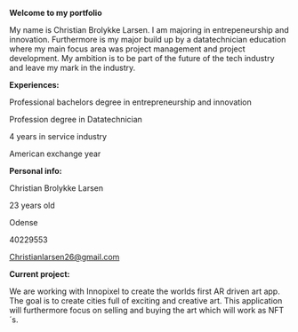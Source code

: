 **Welcome to my portfolio**

My name is Christian Brolykke Larsen. I am majoring in entrepeneurship and innovation. Furthermore is my major build up by a datatechnician education where my main focus area was project management and project development. My ambition is to be part of the future of the tech industry and leave my mark in the industry. 

**Experiences:**

Professional bachelors degree in entrepreneurship and innovation

Profession degree in Datatechnician

4 years in service industry

American exchange year

**Personal info:**

Christian Brolykke Larsen

23 years old

Odense

40229553

Christianlarsen26@gmail.com


**Current project:**

We are working with Innopixel to create the worlds first AR driven art app. The goal is to create cities full of exciting and creative art. This application will furthermore focus on selling and buying the art which will work as NFT´s. 
